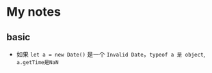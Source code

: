 # My notes


## basic
- 如果 `let a = new Date()` 是一个 `Invalid Date`，`typeof a 是 object`, `a.getTime是NaN`